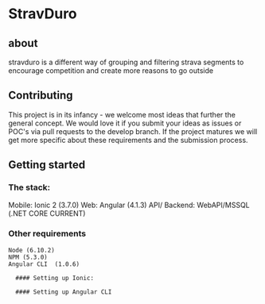 # StravDuro
## about
stravduro is a different way of grouping and filtering strava segments to encourage competition and create more reasons to go outside

## Contributing
  This project is in its infancy - we welcome most ideas that further the general concept.  We would love it if you submit your ideas as issues or POC's via pull requests to the develop branch.  If the project matures we will get more specific about these requirements and the submission process.
  
## Getting started
  ### The stack:
  
  Mobile: Ionic 2 (3.7.0)
  Web: Angular (4.1.3) 
  API/ Backend: WebAPI/MSSQL (.NET CORE CURRENT)
  
  ### Other requirements
    Node (6.10.2)
    NPM (5.3.0)
    Angular CLI  (1.0.6)  
    
      #### Setting up Ionic:

      #### Setting up Angular CLI
